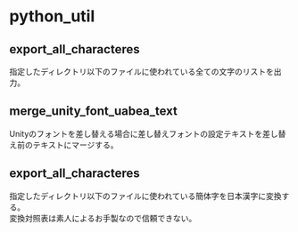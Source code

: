 # python_util

<h2>export_all_characteres</h2>
指定したディレクトリ以下のファイルに使われている全ての文字のリストを出力。<br>

<h2>merge_unity_font_uabea_text</h2>
Unityのフォントを差し替える場合に差し替えフォントの設定テキストを差し替え前のテキストにマージする。<br>

<h2>export_all_characteres</h2>
指定したディレクトリ以下のファイルに使われている簡体字を日本漢字に変換する。<br>
変換対照表は素人によるお手製なので信頼できない。<br>

